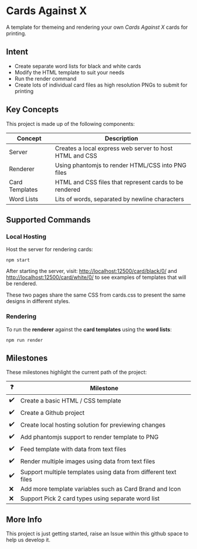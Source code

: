 # Cards Against X

A template for themeing and rendering your own _Cards Against X_ cards for printing.

## Intent

-   Create separate word lists for black and white cards
-   Modify the HTML template to suit your needs
-   Run the render command
-   Create lots of individual card files as high resolution PNGs to submit for printing

## Key Concepts

This project is made up of the following components:

| Concept        | Description                                             |
| -------------- | ------------------------------------------------------- |
| Server         | Creates a local express web server to host HTML and CSS |
| Renderer       | Using phantomjs to render HTML/CSS into PNG files       |
| Card Templates | HTML and CSS files that represent cards to be rendered  |
| Word Lists     | Lits of words, separated by newline characters          |

## Supported Commands

### Local Hosting

Host the server for rendering cards:

    npm start

After starting the server, visit: <http://localhost:12500/card/black/0/> and <http://localhost:12500/card/white/0/> to see examples of templates that will be rendered.

These two pages share the same CSS from cards.css to present the same designs in different styles.

### Rendering

To run the **renderer** against the **card templates** using the **word lists**:

    npm run render

## Milestones

These milestones highlight the current path of the project:

| :question:         | Milestone                                                       |
| ------------------ | --------------------------------------------------------------- |
| :heavy_check_mark: | Create a basic HTML / CSS template                              |
| :heavy_check_mark: | Create a Github project                                         |
| :heavy_check_mark: | Create local hosting solution for previewing changes            |
| :heavy_check_mark: | Add phantomjs support to render template to PNG                 |
| :heavy_check_mark: | Feed template with data from text files                         |
| :heavy_check_mark: | Render multiple images using data from text files               |
| :heavy_check_mark: | Support multiple templates using data from different text files |
| :x:                | Add more template variables such as Card Brand and Icon         |
| :x:                | Support Pick 2 card types using separate word list              |

## More Info

This project is just getting started, raise an Issue within this github space to help us develop it.

